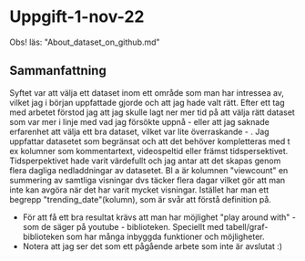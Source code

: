 # Uppgift-1-nov-22

Obs! läs: "About_dataset_on_github.md"

## Sammanfattning
Syftet var att välja ett dataset inom ett område som man har intressea av, vilket jag i början uppfattade gjorde och att jag hade valt rätt. Efter ett tag med arbetet förstod jag att jag skulle lagt ner mer tid på att välja rätt dataset som var mer i linje med vad jag försökte uppnå - eller att jag saknade erfarenhet att välja ett bra dataset, vilket var lite överraskande - . 
Jag uppfattar datasetet som begränsat och att det behöver kompletteras med t ex kolumner som kommentartext, videospeltid eller främst tidspersektivet. Tidsperpektivet hade varit värdefullt och jag antar att det skapas genom flera dagliga nedladdningar av datasetet. Bl a är kolumnen "viewcount" en summering av samtliga visningar dvs täcker flera dagar vilket gör att man inte kan avgöra när det har varit mycket visningar. Istället har man ett begrepp "trending_date"(kolumn), som är svår att förstå definition på.
- För att få ett bra resultat krävs att man har möjlighet "play around with" - som de säger på youtube - biblioteken. Speciellt med tabell/graf-biblioteken som har många inbyggda funktioner och möjligheter.
- Notera att jag ser det som ett pågående arbete som inte är avslutat :)
